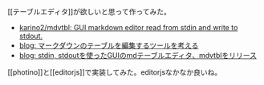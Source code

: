 [[テーブルエディタ]]が欲しいと思って作ってみた。

- [karino2/mdvtbl: GUI markdown editor read from stdin and write to stdout.](https://github.com/karino2/mdvtbl)
- [blog: マークダウンのテーブルを編集するツールを考える](https://karino2.github.io/2022/02/14/table_editor_idea.html)
- [blog: stdin, stdoutを使ったGUIのmdテーブルエディタ、mdvtblをリリース](https://karino2.github.io/2022/02/15/mdvtbl_release.html)

[[photino]]と[[editorjs]]で実装してみた。editorjsなかなか良いね。
